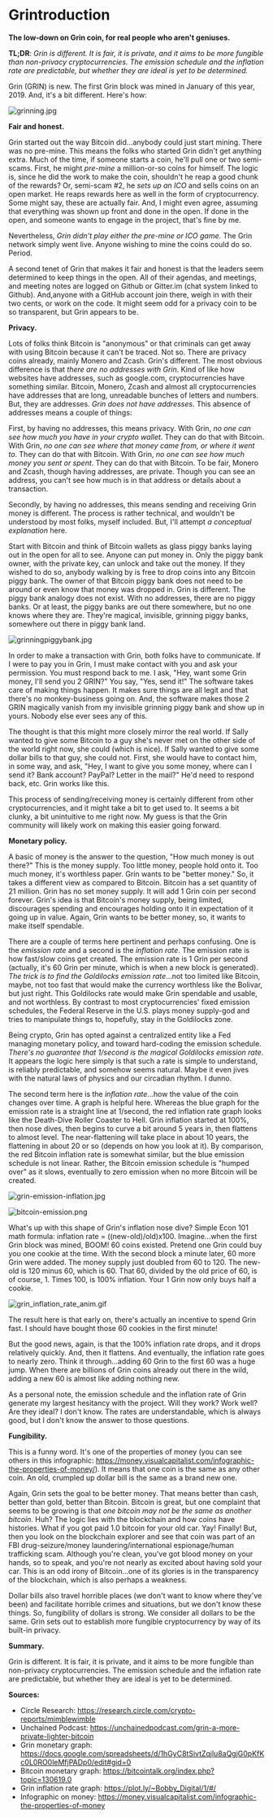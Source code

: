 # Grintroduction

**The low-down on Grin coin, for real people who aren't geniuses.**

**TL;DR**: *Grin is different. It is fair, it is private, and it aims to be more fungible than non-privacy cryptocurrencies. The emission schedule and the inflation rate are predictable, but whether they are ideal is yet to be determined.*

Grin (GRIN) is new. The first Grin block was mined in January of this year, 2019. And, it's a bit different. Here's how:

![grinning.jpg](https://cdn.steemitimages.com/DQmT9PkkbJCgvHEowcyi3vbB39KoVWrP7qwxrQvy9Vamo7g/grinning.jpg)

**Fair and honest.**

Grin started out the way Bitcoin did...anybody could just start mining. There was no pre-mine. This means the folks who started Grin didn't get anything extra. Much of the time, if someone starts a coin, he'll pull one or two semi-scams. First, he might *pre-mine* a million-or-so coins for himself. The logic is, since he did the work to make the coin, shouldn't he reap a good chunk of the rewards? Or, semi-scam #2, he *sets up an ICO* and sells coins on an open market. He reaps rewards here as well in the form of cryptocurrency. Some might say, these are actually fair. And, I might even agree, assuming that everything was shown up front and done in the open. If done in the open, and someone wants to engage in the project, that's fine by me. 

Nevertheless, *Grin didn't play either the pre-mine or ICO game*. The Grin network simply went live. Anyone wishing to mine the coins could do so. Period.

A second tenet of Grin that makes it fair and honest is that the leaders seem determined to keep things in the open. All of their agendas, and meetings, and meeting notes are logged on Github or Gitter.im (chat system linked to Github). And,anyone with a GitHub account join there, weigh in with their two cents, or work on the code. It might seem odd for a privacy coin to be so transparent, but Grin appears to be.

**Privacy.**

Lots of folks think Bitcoin is "anonymous" or that criminals can get away with using Bitcoin because it can't be traced. Not so. There are privacy coins already, mainly Monero and Zcash. Grin's different. The most obvious difference is that *there are no addresses with Grin*. Kind of like how websites have addresses, such as google.com, cryptocurrencies have something similar. Bitcoin, Monero, Zcash and almost all cryptocurrencies have addresses that are long, unreadable bunches of letters and numbers. But, they are addresses. *Grin does not have addresses*. This absence of addresses means a couple of things:

First, by having no addresses, this means privacy. With Grin, *no one can see how much you have in your crypto wallet*. They can do that with Bitcoin. With Grin, *no one can see where that money came from, or where it went to*. They can do that with Bitcoin. With Grin, *no one can see how much money you sent or spent*. They can do that with Bitcoin. To be fair, Monero and Zcash, though having addresses, are private. Though you can see an address, you can't see how much is in that address or details about a transaction.

Secondly, by having no addresses, this means sending and receiving Grin money is different. The process is rather technical, and wouldn't be understood by most folks, myself included. But, I'll attempt *a conceptual explanation* here. 

Start with Bitcoin and think of Bitcoin wallets as glass piggy banks laying out in the open for all to see. Anyone can put money in. Only the piggy bank owner, with the private key, can unlock and take out the money. If they wished to do so, anybody walking by is free to drop coins into any Bitcoin piggy bank. The owner of that Bitcoin piggy bank does not need to be around or even know that money was dropped in. Grin is different. The piggy bank analogy does not exist. With no addresses, there are no piggy banks. Or at least, the piggy banks are out there somewhere, but no one knows where they are. They're magical, invisible, grinning piggy banks, somewhere out there in piggy bank land. 

![grinningpiggybank.jpg](https://cdn.steemitimages.com/DQmSHhW9PxMhQTi7mJBEgPwi7qw79hLcGnr5HP8eNymwVDQ/grinningpiggybank.jpg)

In order to make a transaction with Grin, both folks have to communicate. If I were to pay you in Grin, I must make contact with you and ask your permission. You must respond back to me. I ask, "Hey, want some Grin money, I'll send you 2 GRIN?" You say, "Yes, send it!" The software takes care of making things happen. It makes sure things are all legit and that there's no monkey-business going on. And, the software makes those 2 GRIN magically vanish from my invisible grinning piggy bank and show up in yours. Nobody else ever sees any of this.

The thought is that this might more closely mirror the real world. If Sally wanted to give some Bitcoin to a guy she's never met on the other side of the world right now, she could (which is nice). If Sally wanted to give some dollar bills to that guy, she could not. First, she would have to contact him, in some way, and ask, "Hey, I want to give you some money, where can I send it? Bank account? PayPal? Letter in the mail?" He'd need to respond back, etc. Grin works like this.

This process of sending/receiving money is certainly different from other cryptocurrencies, and it might take a bit to get used to. It seems a bit clunky, a bit unintuitive to me right now. My guess is that the Grin community will likely work on making this easier going forward.

**Monetary policy.**

A basic of money is the answer to the question, "How much money is out there?" This is the money supply. Too little money, people hold onto it. Too much money, it's worthless paper. Grin wants to be "better money." So, it takes a different view as compared to Bitcoin. Bitcoin has a set quantity of 21 million. Grin has no set money supply. It will add 1 Grin coin per second forever. Grin's idea is that Bitcoin's money supply, being limited, discourages spending and encourages holding onto it in expectation of it going up in value. Again, Grin wants to be better money, so, it wants to make itself spendable. 

There are a couple of terms here pertinent and perhaps confusing. One is the *emission rate* and a second is the *inflation rate*. The emission rate is how fast/slow coins get created. The emission rate is 1 Grin per second (actually, it's 60 Grin per minute, which is when a new block is generated). *The trick is to find the Goldilocks emission rate*...not too limited like Bitcoin, maybe, not too fast that would make the currency worthless like the Bolivar, but just right. This Goldilocks rate would make Grin spendable and usable, and not worthless. By contrast to most cryptocurrencies' fixed emission schedules, the Federal Reserve in the U.S. plays money supply-god and tries to manipulate things to, hopefully, stay in the Goldilocks zone. 

Being crypto, Grin has opted against a centralized entity like a Fed managing monetary policy, and toward hard-coding the emission schedule. *There's no guarantee that 1/second is the magical Goldilocks emission rate*. It appears the logic here simply is that such a rate is simple to understand, is reliably predictable, and somehow seems natural. Maybe it even jives with the natural laws of physics and our circadian rhythm. I dunno.

The second term here is the *inflation rate*...how the value of the coin changes over time. A graph is helpful here. Whereas the blue graph for the emission rate is a straight line at 1/second, the red inflation rate graph looks like the Death-Dive Roller Coaster to Hell. Grin inflation started at 100%, then nose dives, then begins to curve a bit around 5 years in, then flattens to almost level. The near-flattening will take place in about 10 years, the flattening in about 20 or so (depends on how you look at it). By comparison, the red Bitcoin inflation rate is somewhat similar, but the blue emission schedule is not linear. Rather, the Bitcoin emission schedule is "humped over" as it slows, eventually to zero emission when no more Bitcoin will be created.

![grin-emission-inflation.jpg](https://cdn.steemitimages.com/DQmcSZ9xiA8uj4PwyZa32PNzL18J2BUcN55hCFeAxp1cr66/grin-emission-inflation.jpg)

![bitcoin-emission.png](https://cdn.steemitimages.com/DQmQmDz5wJ87KPKHRyHH4eVmnCpYeUG9sYQtT9iRykZDS6D/bitcoin-emission.png)

What's up with this shape of Grin's inflation nose dive? Simple Econ 101 math formula: inflation rate = ((new-old)/old)x100. Imagine...when the first Grin block was mined, BOOM! 60 coins existed. Pretend one Grin could buy you one cookie at the time. With the second block a minute later, 60 more Grin were added. The money supply just doubled from 60 to 120. The new-old is 120 minus 60, which is 60. That 60, divided by the old price of 60, is of course, 1. Times 100, is 100% inflation. Your 1 Grin now only buys half a cookie.

![grin_inflation_rate_anim.gif](https://cdn.steemitimages.com/DQmTyxoX1QV2U4gqQifH8xSTKtiXg8P17bHMfVJCKn4byeV/grin_inflation_rate_anim.gif)

The result here is that early on, there's actually an incentive to spend Grin fast. I should have bought those 60 cookies in the first minute!

But the good news, again, is that the 100% inflation rate drops, and it drops relatively quickly. And, then it flattens. And eventually, the inflation rate goes to nearly zero. Think it through...adding 60 Grin to the first 60 was a huge jump. When there are billions of Grin coins already out there in the wild, adding a new 60 is almost like adding nothing new. 

As a personal note, the emission schedule and the inflation rate of Grin generate my largest hesitancy with the project. Will they work? Work well? Are they ideal? I don't know. The rates are understandable, which is always good, but I don't know the answer to those questions.

**Fungibility.**

This is a funny word. It's one of the properties of money (you can see others in this infographic: https://money.visualcapitalist.com/infographic-the-properties-of-money/). It means that one coin is the same as any other coin. An old, crumpled up dollar bill is the same as a brand new one. 

Again, Grin sets the goal to be better money. That means better than cash, better than gold, better than Bitcoin. Bitcoin is great, but one complaint that seems to be growing is that *one bitcoin may not be the same as another bitcoin*. Huh? The logic lies with the blockchain and how coins have histories. What if you got paid 1.0 bitcoin for your old car. Yay! Finally! But, then you look on the blockchain explorer and see that coin was part of an FBI drug-seizure/money laundering/international espionage/human trafficking scam. Although you're clean, you've got blood money on your hands, so to speak, and you're not nearly as excited about having sold your car. This is an odd irony of Bitcoin...one of its glories is in the transparency of the blockchain, which is also perhaps a weakness. 

Dollar bills also travel horrible places (we don't want to know where they've been) and facilitate horrible crimes and situations, but we don't know these things. So, fungibility of dollars is strong. We consider all dollars to be the same. Grin sets out to establish more fungible cryptocurrency by way of its built-in privacy. 

**Summary.**

Grin is different. It is fair, it is private, and it aims to be more fungible than non-privacy cryptocurrencies. The emission schedule and the inflation rate are predictable, but whether they are ideal is yet to be determined. 


**Sources:**

* Circle Research: https://research.circle.com/crypto-reports/mimblewimble
* Unchained Podcast: https://unchainedpodcast.com/grin-a-more-private-lighter-bitcoin
* Grin monetary graph: https://docs.google.com/spreadsheets/d/1hGyC8tSivtZqjlu8aQgjG0pKfKc0L0RO0leMfjPADp0/edit#gid=0
* Bitcoin monetary graph: https://bitcointalk.org/index.php?topic=130619.0
* Grin inflation rate graph: https://plot.ly/~Bobby_Digital/1/#/
* Infographic on money: https://money.visualcapitalist.com/infographic-the-properties-of-money
